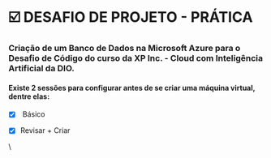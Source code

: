 # ☑️ DESAFIO DE PROJETO - PRÁTICA

### Criação de um Banco de Dados na Microsoft Azure para o Desafio de Código do curso da XP Inc. - Cloud com Inteligência Artificial da DIO.

#### Existe 2 sessões para configurar antes de se criar uma máquina virtual, dentre elas:



* [x] &#x20;Básico



* [x] Revisar + Criar

\
